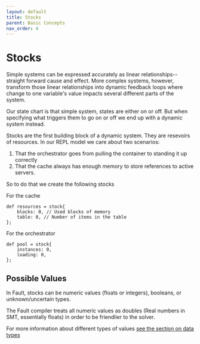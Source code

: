 ```yaml
---
layout: default
title: Stocks
parent: Basic Concepts
nav_order: 4
---
```

# Stocks

Simple systems can be expressed accurately as linear relationships--straight forward cause and effect. More complex systems, however, transform those linear relationships into dynamic feedback loops where change to one variable's value impacts several different parts of the system.

Our state chart is that simple system, states are either on or off. But when specifying what triggers them to go on or off we end up with a dynamic system instead.

Stocks are the first building block of a dynamic system. They are resevoirs of resources. In our REPL model we care about two scenarios:

1. That the orchestrator goes from pulling the container to standing it up correctly
1. That the cache always has enough memory to store references to active servers.

So to do that we create the following stocks

For the cache

```
def resources = stock{
    blocks: 0, // Used blocks of memory 
    table: 0, // Number of items in the table
};
```

For the orchestrator

```
def pool = stock{
    instances: 0,
    loading: 0,
};
```
## Possible Values
In Fault, stocks can be numeric values (floats or integers), booleans, or unknown/uncertain types.

The Fault compiler treats all numeric values as doubles (Real numbers in SMT, essentially floats) in order to be friendlier to the solver.

For more information about different types of values [see the section on data types](../data-types)
